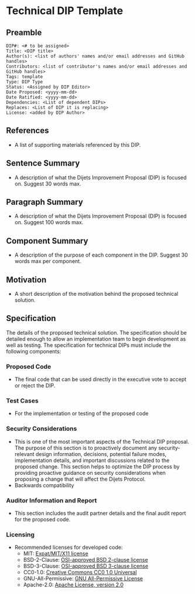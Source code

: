# Technical DIP Template

## Preamble
```
DIP#: <# to be assigned>
Title: <DIP title>
Author(s): <list of authors' names and/or email addresses and GitHub handles>
Contributors: <list of contributor's names and/or email addresses and GitHub handles>
Tags: template
Type: DIP Type
Status: <Assigned by DIP Editor>
Date Proposed: <yyyy-mm-dd>
Date Ratified: <yyyy-mm-dd>
Dependencies: <List of dependent DIPs>
Replaces: <List of DIP it is replacing>
License: <added by DIP Author>
```
## References

- A list of supporting materials referenced by this DIP.

## Sentence Summary

- A description of what the Dijets Improvement Proposal (DIP) is focused on. Suggest 30 words max.

## Paragraph Summary

- A description of what the Dijets Improvement Proposal (DIP) is focused on. Suggest 100 words max.

## Component Summary

- A description of the purpose of each component in the DIP. Suggest 30 words max per component.


## Motivation

- A short description of the motivation behind the proposed technical solution. 

## Specification

The details of the proposed technical solution. The specification should be detailed enough to allow an implementation team to begin development as well as testing. The specification for technical DIPs must include the following components:


### Proposed Code
   -  The final code that can be used directly in the executive vote to accept or reject the DIP.


### Test Cases
   - For the implementation or testing of the proposed code

### Security Considerations

   - This is one of the most important aspects of the Technical DIP proposal. The purpose of this section is to proactively document any security-relevant design information, decisions, potential failure modes, implementation details, and important discussions related to the proposed change. This section helps to optimize the DIP process by providing proactive guidance on security considerations when proposing a change that will affect the Dijets Protocol.
   - Backwards compatibility

### Auditor Information and Report

   - This section includes the audit partner details and the final audit report for the proposed code.

### Licensing
   - Recommended licenses for developed code:
        -   MIT: [Expat/MIT/X11 license](https://opensource.org/licenses/MIT)
        -   BSD-2-Clause: [OSI-approved BSD 2-clause license](https://opensource.org/licenses/BSD-2-Clause)
        -   BSD-3-Clause: [OSI-approved BSD 3-clause license](https://opensource.org/licenses/BSD-3-Clause)
        -   CC0-1.0: [Creative Commons CC0 1.0 Universal](https://creativecommons.org/publicdomain/zero/1.0/)
        -   GNU-All-Permissive: [GNU All-Permissive License](http://www.gnu.org/prep/maintain/html_node/License-Notices-for-Other-Files.html)
        -   Apache-2.0: [Apache License, version 2.0](http://www.apache.org/licenses/LICENSE-2.0)
    
